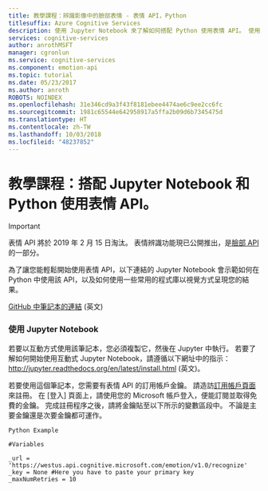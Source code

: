 ```yaml
---
title: 教學課程：辨識影像中的臉部表情 - 表情 API，Python
titlesuffix: Azure Cognitive Services
description: 使用 Jupyter Notebook 來了解如何搭配 Python 使用表情 API。 使用常用的程式庫以視覺方式呈現您的結果。
services: cognitive-services
author: anrothMSFT
manager: cgronlun
ms.service: cognitive-services
ms.component: emotion-api
ms.topic: tutorial
ms.date: 05/23/2017
ms.author: anroth
ROBOTS: NOINDEX
ms.openlocfilehash: 31e346cd9a3f43f8181ebee4474ae6c9ee2cc6fc
ms.sourcegitcommit: 1981c65544e642958917a5ffa2b09d6b7345475d
ms.translationtype: HT
ms.contentlocale: zh-TW
ms.lasthandoff: 10/03/2018
ms.locfileid: "48237852"
---
```

# <a name="tutorial-use-the-emotion-api-with-a-jupyter-notebook--python"></a>教學課程：搭配 Jupyter Notebook 和 Python 使用表情 API。

> [!IMPORTANT]
> 表情 API 將於 2019 年 2 月 15 日淘汰。 表情辨識功能現已公開推出，是[臉部 API](https://docs.microsoft.com/azure/cognitive-services/face/) 的一部分。 

為了讓您能輕鬆開始使用表情 API，以下連結的 Jupyter Notebook 會示範如何在 Python 中使用該 API，以及如何使用一些常用的程式庫以視覺方式呈現您的結果。

[GitHub 中筆記本的連結](https://github.com/Microsoft/Cognitive-Emotion-Python/blob/master/Jupyter%20Notebook/Emotion%20Analysis%20Example.ipynb) \(英文\)

### <a name="using-the-jupyter-notebook"></a>使用 Jupyter Notebook

若要以互動方式使用該筆記本，您必須複製它，然後在 Jupyter 中執行。 若要了解如何開始使用互動式 Jupyter Notebook，請遵循以下網址中的指示： http://jupyter.readthedocs.org/en/latest/install.html \(英文\)。

若要使用這個筆記本，您需要有表情 API 的訂用帳戶金鑰。 請造訪[訂用帳戶頁面](https://azure.microsoft.com/try/cognitive-services/)來註冊。 在 [登入] 頁面上，請使用您的 Microsoft 帳戶登入，便能訂閱並取得免費的金鑰。 完成註冊程序之後，請將金鑰貼至以下所示的變數區段中。 不論是主要金鑰還是次要金鑰都可運作。

```
Python Example

#Variables

_url = 'https://westus.api.cognitive.microsoft.com/emotion/v1.0/recognize'
_key = None #Here you have to paste your primary key
_maxNumRetries = 10

```
